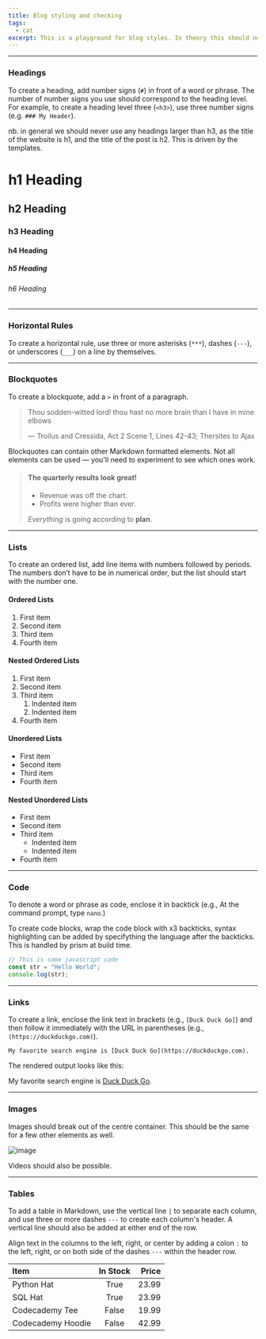 ```yaml
---
title: Blog styling and checking
tags:
  - cat
excerpt: This is a playground for blog styles. In theory this should never get deployed. However, I will probably accidentally push this live one day.
---
```


---

### Headings

To create a heading, add number signs (`#`) in front of a word or phrase. The number of
number signs you use should correspond to the heading level. For example, to create a
heading level three (`<h3>`), use three number signs (e.g. `### My Header`).

nb. in general we should never use any headings larger than h3, as the title of the
website is h1, and the title of the post is h2. This is driven by the templates.

# h1 Heading

## h2 Heading

### h3 Heading

#### h4 Heading

##### h5 Heading

###### h6 Heading

---

### Horizontal Rules

To create a horizontal rule, use three or more asterisks (`***`), dashes (`---`), or
underscores (`___`) on a line by themselves.

---

### Blockquotes

To create a blockquote, add a `>` in front of a paragraph.

> Thou sodden-witted lord! thou hast no more brain than I have in mine elbows
>
> — Troilus and Cressida, Act 2 Scene 1, Lines 42-43; Thersites to Ajax

Blockquotes can contain other Markdown formatted elements. Not all elements can be
used — you'll need to experiment to see which ones work.

> #### The quarterly results look great!
>
> - Revenue was off the chart.
> - Profits were higher than ever.
>
> _Everything_ is going according to **plan**.

---

### Lists

To create an ordered list, add line items with numbers followed by periods. The
numbers don’t have to be in numerical order, but the list should start with the
number one.

#### Ordered Lists

1. First item
2. Second item
3. Third item
4. Fourth item

#### Nested Ordered Lists

1. First item
2. Second item
3. Third item
   1. Indented item
   2. Indented item
4. Fourth item

#### Unordered Lists

- First item
- Second item
- Third item
- Fourth item

#### Nested Unordered Lists

- First item
- Second item
- Third item
  - Indented item
  - Indented item
- Fourth item

---

### Code

To denote a word or phrase as code, enclose it in backtick (e.g., At the command
prompt, type `nano`.)

To create code blocks, wrap the code block with x3 backticks, syntax highlighting can
be added by specifything the language after the backticks. This is handled by prism at
build time.

```javascript
// This is some javascript code
const str = "Hello World";
console.log(str);
```

---

### Links

To create a link, enclose the link text in brackets (e.g., `[Duck Duck Go]`) and then
follow it immediately with the URL in parentheses (e.g., `(https://duckduckgo.com)`).

```
My favorite search engine is [Duck Duck Go](https://duckduckgo.com).
```

The rendered output looks like this:

My favorite search engine is [Duck Duck Go](https://duckduckgo.com).

---

### Images

Images should break out of the centre container. This should be the same for a few other elements as well.

![image](https://images.pexels.com/photos/28220159/pexels-photo-28220159/free-photo-of-landscape-sunset-water-hill.jpeg?auto=compress&cs=tinysrgb&w=1260&h=750&dpr=1)

Videos should also be possible.

---

### Tables

To add a table in Markdown, use the vertical line `|` to separate each column, and use
three or more dashes `---` to create each column's header. A vertical line should
also be added at either end of the row.

Align text in the columns to the left, right, or center by adding a colon `:` to the
left, right, or on both side of the dashes `---` within the header row.

| Item              | In Stock | Price |
| :---------------- | :------: | ----: |
| Python Hat        |   True   | 23.99 |
| SQL Hat           |   True   | 23.99 |
| Codecademy Tee    |  False   | 19.99 |
| Codecademy Hoodie |  False   | 42.99 |
